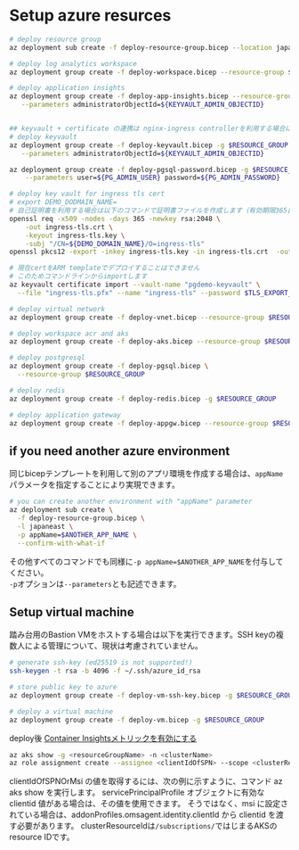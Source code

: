 # Setup azure resurces

```bash
# deploy resource group
az deployment sub create -f deploy-resource-group.bicep --location japaneast

# deploy log analytics workspace
az deployment group create -f deploy-workspace.bicep --resource-group $RESOURCE_GROUP

# deploy application insights
az deployment group create -f deploy-app-insights.bicep --resource-group $RESOURCE_GROUP \
   --parameters administratorObjectId=${KEYVAULT_ADMIN_OBJECTID}


## keyvault + certificate の連携は nginx-ingress controllerを利用する場合に機能します
# deploy keyvault
az deployment group create -f deploy-keyvault.bicep -g $RESOURCE_GROUP \
   --parameters administratorObjectId=${KEYVAULT_ADMIN_OBJECTID}

az deployment group create -f deploy-pgsql-password.bicep -g $RESOURCE_GROUP \
    --parameters user=${PG_ADMIN_USER} password=${PG_ADMIN_PASSWORD}

# deploy key vault for ingress tls cert
# export DEMO_DODMAIN_NAME=
# 自己証明書を利用する場合は以下のコマンドで証明書ファイルを作成します（有効期限365日）
openssl req -x509 -nodes -days 365 -newkey rsa:2048 \
    -out ingress-tls.crt \
    -keyout ingress-tls.key \
    -subj "/CN=${DEMO_DOMAIN_NAME}/O=ingress-tls"
openssl pkcs12 -export -inkey ingress-tls.key -in ingress-tls.crt  -out ingress-tls.pfx

# 現在certをARM templateでデプロイすることはできません
# このためコマンドラインからimportします
az keyvault certificate import --vault-name "pgdemo-keyvault" \
  --file "ingress-tls.pfx" --name "ingress-tls" --password $TLS_EXPORT_PASSWORD

# deploy virtual network
az deployment group create -f deploy-vnet.bicep --resource-group $RESOURCE_GROUP

# deploy workspace acr and aks
az deployment group create -f deploy-aks.bicep --resource-group $RESOURCE_GROUP

# deploy postgresql
az deployment group create -f deploy-pgsql.bicep \
  --resource-group $RESOURCE_GROUP

# deploy redis
az deployment group create -f deploy-redis.bicep -g $RESOURCE_GROUP

# deploy application gateway
az deployment group create -f deploy-appgw.bicep --resource-group $RESOURCE_GROUP
```

## if you need another azure environment

同じbicepテンプレートを利用して別のアプリ環境を作成する場合は、`appName`パラメータを指定することにより実現できます。

```bash
# you can create another environment with "appName" parameter
az deployment sub create \
  -f deploy-resource-group.bicep \
  -l japaneast \
  -p appName=$ANOTHER_APP_NAME \
  --confirm-with-what-if
```

その他すべてのコマンドでも同様に`-p appName=$ANOTHER_APP_NAME`を付与してください。  
`-p`オプションは`--parameters`とも記述できます。

## Setup virtual machine

踏み台用のBastion VMをホストする場合は以下を実行できます。SSH keyの複数人による管理について、現状は考慮されていません。

```bash
# generate ssh-key (ed25519 is not supported!)
ssh-keygen -t rsa -b 4096 -f ~/.ssh/azure_id_rsa

# store public key to azure
az deployment group create -f deploy-vm-ssh-key.bicep -g $RESOURCE_GROUP -p publicKey="$(cat ~/.ssh/azure_id_rsa.pub)"

# deploy a virtual machine
az deployment group create -f deploy-vm.bicep -g $RESOURCE_GROUP
```

deploy後 [Container Insightsメトリックを有効にする](https://docs.microsoft.com/ja-jp/azure/azure-monitor/containers/container-insights-update-metrics)

```bash
az aks show -g <resourceGroupName> -n <clusterName> 
az role assignment create --assignee <clientIdOfSPN> --scope <clusterResourceId> --role "Monitoring Metrics Publisher" 
```

clientIdOfSPNOrMsi の値を取得するには、次の例に示すように、コマンド az aks show を実行します。 servicePrincipalProfile オブジェクトに有効な clientid 値がある場合は、その値を使用できます。 そうではなく、msi に設定されている場合は、addonProfiles.omsagent.identity.clientId から clientid を渡す必要があります。
clusterResourceIdは`/subscriptions/`ではじまるAKSのresource IDです。
